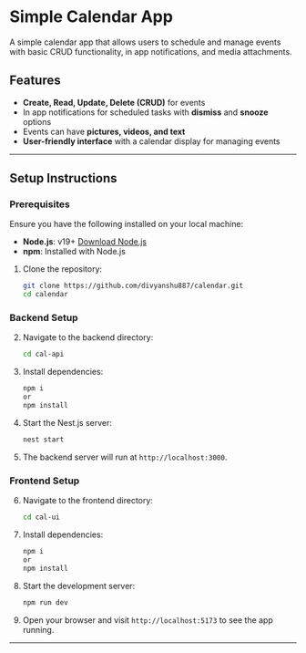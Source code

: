 # Simple Calendar App

A simple calendar app that allows users to schedule and manage events with basic CRUD functionality, in app notifications, and media attachments.

## Features

- **Create, Read, Update, Delete (CRUD)** for events
- In app notifications for scheduled tasks with **dismiss** and **snooze** options
- Events can have **pictures, videos, and text**
- **User-friendly interface** with a calendar display for managing events
---

## Setup Instructions

### Prerequisites

Ensure you have the following installed on your local machine:

- **Node.js**: v19+ [Download Node.js](https://nodejs.org/)
- **npm**: Installed with Node.js

1. Clone the repository:

   ```bash
   git clone https://github.com/divyanshu887/calendar.git
   cd calendar
   ```

### Backend Setup

2. Navigate to the backend directory:

   ```bash
   cd cal-api
   ```

3. Install dependencies:

   ```bash
   npm i 
   or 
   npm install
   ```

4. Start the Nest.js server:

   ```bash
   nest start
   ```

5. The backend server will run at `http://localhost:3000`.


### Frontend Setup

6. Navigate to the frontend directory:

   ```bash
   cd cal-ui
   ```

7. Install dependencies:

   ```bash
   npm i 
   or 
   npm install
   ```

8. Start the development server:

   ```bash
   npm run dev
   ```

9. Open your browser and visit `http://localhost:5173` to see the app running.

---

